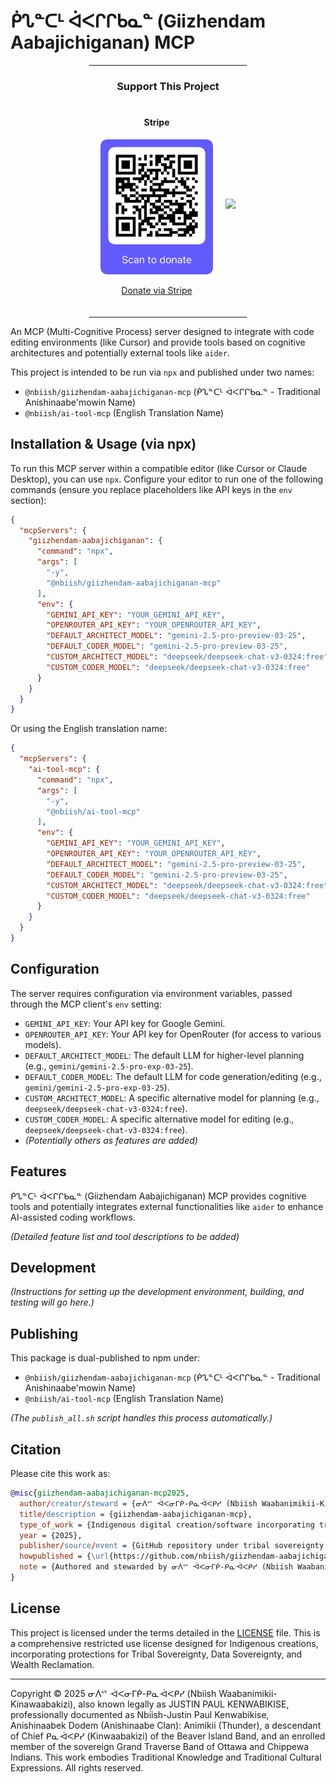 # ᑮᔐᓐᑕᒻ ᐋᐸᒋᒋᑲᓇᓐ (Giizhendam Aabajichiganan) MCP

<div align="center">
  <hr width="50%">
  
  <h3>Support This Project</h3>
  <div style="display: flex; justify-content: center; gap: 20px; margin: 20px 0;">
    <div>
      <h4>Stripe</h4>
      <img src="https://raw.githubusercontent.com/nbiish/giizhendam-aabajichiganan-mcp/main/qr-stripe-donation.png" alt="Scan to donate" width="180"/>
      <p><a href="https://donate.stripe.com/3cs29La1j8UGfnObII">Donate via Stripe</a></p>
    </div>
    <div style="display: flex; align-items: center;">
      <a href="https://www.buymeacoffee.com/nbiish"><img src="https://img.buymeacoffee.com/button-api/?text=Buy me a coffee&emoji=&slug=nbiish&button_colour=FFDD00&font_colour=000000&font_family=Cookie&outline_colour=000000&coffee_colour=ffffff" /></a>
    </div>
  </div>
  
  <hr width="50%">
</div>

An MCP (Multi-Cognitive Process) server designed to integrate with code editing environments (like Cursor) and provide tools based on cognitive architectures and potentially external tools like `aider`.

This project is intended to be run via `npx` and published under two names:
- `@nbiish/giizhendam-aabajichiganan-mcp` (ᑮᔐᓐᑕᒻ ᐋᐸᒋᒋᑲᓇᓐ - Traditional Anishinaabe'mowin Name)
- `@nbiish/ai-tool-mcp` (English Translation Name)

## Installation & Usage (via npx)

To run this MCP server within a compatible editor (like Cursor or Claude Desktop), you can use `npx`. Configure your editor to run one of the following commands (ensure you replace placeholders like API keys in the `env` section):

```json
{
  "mcpServers": {
    "giizhendam-aabajichiganan": { 
      "command": "npx",
      "args": [
        "-y",
        "@nbiish/giizhendam-aabajichiganan-mcp"
      ],
      "env": {
        "GEMINI_API_KEY": "YOUR_GEMINI_API_KEY",
        "OPENROUTER_API_KEY": "YOUR_OPENROUTER_API_KEY",
        "DEFAULT_ARCHITECT_MODEL": "gemini-2.5-pro-preview-03-25",
        "DEFAULT_CODER_MODEL": "gemini-2.5-pro-preview-03-25",
        "CUSTOM_ARCHITECT_MODEL": "deepseek/deepseek-chat-v3-0324:free",
        "CUSTOM_CODER_MODEL": "deepseek/deepseek-chat-v3-0324:free"
      }
    }
  }
}
```

Or using the English translation name:

```json
{
  "mcpServers": {
    "ai-tool-mcp": { 
      "command": "npx",
      "args": [
        "-y",
        "@nbiish/ai-tool-mcp"
      ],
      "env": {
        "GEMINI_API_KEY": "YOUR_GEMINI_API_KEY",
        "OPENROUTER_API_KEY": "YOUR_OPENROUTER_API_KEY",
        "DEFAULT_ARCHITECT_MODEL": "gemini-2.5-pro-preview-03-25",
        "DEFAULT_CODER_MODEL": "gemini-2.5-pro-preview-03-25",
        "CUSTOM_ARCHITECT_MODEL": "deepseek/deepseek-chat-v3-0324:free",
        "CUSTOM_CODER_MODEL": "deepseek/deepseek-chat-v3-0324:free"
      }
    }
  }
}
```

## Configuration

The server requires configuration via environment variables, passed through the MCP client's `env` setting:

-   `GEMINI_API_KEY`: Your API key for Google Gemini.
-   `OPENROUTER_API_KEY`: Your API key for OpenRouter (for access to various models).
-   `DEFAULT_ARCHITECT_MODEL`: The default LLM for higher-level planning (e.g., `gemini/gemini-2.5-pro-exp-03-25`).
-   `DEFAULT_CODER_MODEL`: The default LLM for code generation/editing (e.g., `gemini/gemini-2.5-pro-exp-03-25`).
-   `CUSTOM_ARCHITECT_MODEL`: A specific alternative model for planning (e.g., `deepseek/deepseek-chat-v3-0324:free`).
-   `CUSTOM_CODER_MODEL`: A specific alternative model for editing (e.g., `deepseek/deepseek-chat-v3-0324:free`).
-   *(Potentially others as features are added)*

## Features

ᑮᔐᓐᑕᒻ ᐋᐸᒋᒋᑲᓇᓐ (Giizhendam Aabajichiganan) MCP provides cognitive tools and potentially integrates external functionalities like `aider` to enhance AI-assisted coding workflows.

*(Detailed feature list and tool descriptions to be added)*

## Development

*(Instructions for setting up the development environment, building, and testing will go here.)*

## Publishing

This package is dual-published to npm under:
- `@nbiish/giizhendam-aabajichiganan-mcp` (ᑮᔐᓐᑕᒻ ᐋᐸᒋᒋᑲᓇᓐ - Traditional Anishinaabe'mowin Name)
- `@nbiish/ai-tool-mcp` (English Translation Name)

*(The `publish_all.sh` script handles this process automatically.)*

## Citation

Please cite this work as:

```bibtex
@misc{giizhendam-aabajichiganan-mcp2025,
  author/creator/steward = {ᓂᐲᔥ ᐙᐸᓂᒥᑮ-ᑭᓇᐙᐸᑭᓯ (Nbiish Waabanimikii-Kinawaabakizi), also known legally as JUSTIN PAUL KENWABIKISE, professionally documented as Nbiish-Justin Paul Kenwabikise, Anishinaabek Dodem (Anishinaabe Clan): Animikii (Thunder), descendant of Chief ᑭᓇᐙᐸᑭᓯ (Kinwaabakizi) of the Beaver Island Band and enrolled member of the sovereign Grand Traverse Band of Ottawa and Chippewa Indians},
  title/description = {giizhendam-aabajichiganan-mcp},
  type_of_work = {Indigenous digital creation/software incorporating traditional knowledge and cultural expressions},
  year = {2025},
  publisher/source/event = {GitHub repository under tribal sovereignty protections},
  howpublished = {\url{https://github.com/nbiish/giizhendam-aabajichiganan-mcp}},
  note = {Authored and stewarded by ᓂᐲᔥ ᐙᐸᓂᒥᑮ-ᑭᓇᐙᐸᑭᓯ (Nbiish Waabanimikii-Kinawaabakizi), also known legally as JUSTIN PAUL KENWABIKISE, professionally documented as Nbiish-Justin Paul Kenwabikise, Anishinaabek Dodem (Anishinaabe Clan): Animikii (Thunder), descendant of Chief ᑭᓇᐙᐸᑭᓯ (Kinwaabakizi) of the Beaver Island Band and enrolled member of the sovereign Grand Traverse Band of Ottawa and Chippewa Indians. This work embodies Indigenous intellectual property, traditional knowledge systems (TK), traditional cultural expressions (TCEs), and associated data protected under tribal law, federal Indian law, treaty rights, Indigenous Data Sovereignty principles, and international indigenous rights frameworks including UNDRIP. All usage, benefit-sharing, and data governance are governed by the COMPREHENSIVE RESTRICTED USE LICENSE FOR INDIGENOUS CREATIONS WITH TRIBAL SOVEREIGNTY, DATA SOVEREIGNTY, AND WEALTH RECLAMATION PROTECTIONS.}
}
```

## License

This project is licensed under the terms detailed in the [LICENSE](LICENSE) file. This is a comprehensive restricted use license designed for Indigenous creations, incorporating protections for Tribal Sovereignty, Data Sovereignty, and Wealth Reclamation.

---

Copyright © 2025 ᓂᐲᔥ ᐙᐸᓂᒥᑮ-ᑭᓇᐙᐸᑭᓯ (Nbiish Waabanimikii-Kinawaabakizi), also known legally as JUSTIN PAUL KENWABIKISE, professionally documented as Nbiish-Justin Paul Kenwabikise, Anishinaabek Dodem (Anishinaabe Clan): Animikii (Thunder), a descendant of Chief ᑭᓇᐙᐸᑭᓯ (Kinwaabakizi) of the Beaver Island Band, and an enrolled member of the sovereign Grand Traverse Band of Ottawa and Chippewa Indians. This work embodies Traditional Knowledge and Traditional Cultural Expressions. All rights reserved. 